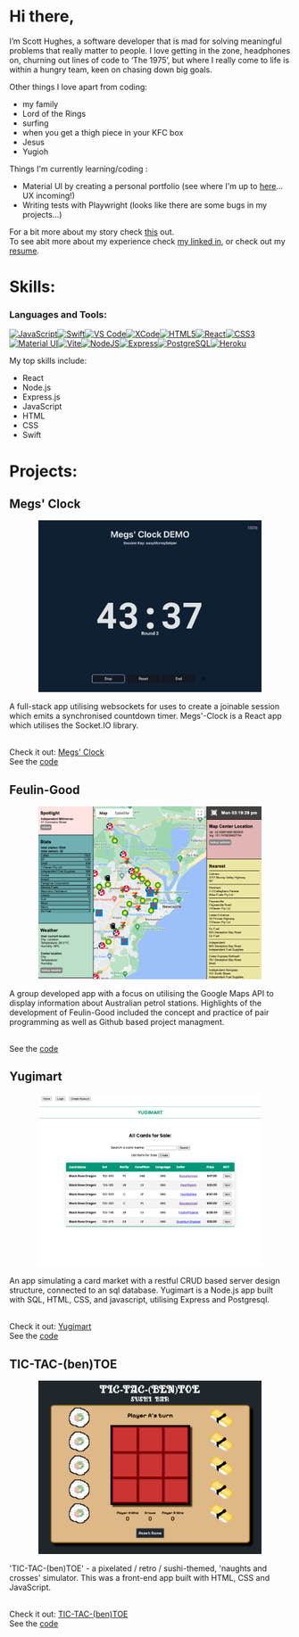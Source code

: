 # Hi there,

I’m Scott Hughes, a software developer that is mad for solving meaningful problems that really matter to people.
I love getting in the zone, headphones on, churning out lines of code to ‘The 1975’, but where I really come to life is within a hungry team, keen on chasing down big goals.

Other things I love apart from coding:
- my family
- Lord of the Rings
- surfing
- when you get a thigh piece in your KFC box
- Jesus
- Yugioh

Things I'm currently learning/coding :
- Material UI by creating a personal portfolio (see where I'm up to [here](https://scotthughes.netlify.app/)... UX incoming!)
- Writing tests with Playwright (looks like there are some bugs in my projects...) 

For a bit more about my story check [this](https://www.youtube.com/watch?v=HrgOUjGS2aQ) out.  
To see abit more about my experience check [my linked in](https://www.linkedin.com/in/scott-hughes-30aa312aa/details/experience/), or check out my [resume](https://github.com/ScottHugs/ScottHugs/blob/main/scottHughes2PageCV.pdf). 

# Skills:
<h3 align="left">Languages and Tools:</h3>
<p align="left">
<a href="https://developer.mozilla.org/en-US/docs/Web/JavaScript" target="_blank" rel="noreferrer"><img src="https://raw.githubusercontent.com/danielcranney/readme-generator/main/public/icons/skills/javascript-colored.svg" width="36" height="36" alt="JavaScript" /></a><a href="https://developer.apple.com/swift/" target="_blank" rel="noreferrer"><img src="https://raw.githubusercontent.com/danielcranney/readme-generator/main/public/icons/skills/swift-colored.svg" width="36" height="36" alt="Swift" /></a><a href="https://code.visualstudio.com/" target="_blank" rel="noreferrer"><img src="https://raw.githubusercontent.com/danielcranney/readme-generator/main/public/icons/skills/visualstudiocode.svg" width="36" height="36" alt="VS Code" /></a><a href="https://www.xcode.com" target="_blank" rel="noreferrer"><img src="https://raw.githubusercontent.com/danielcranney/readme-generator/main/public/icons/skills/xcode.svg" width="36" height="36" alt="XCode" /></a><a href="https://developer.mozilla.org/en-US/docs/Glossary/HTML5" target="_blank" rel="noreferrer"><img src="https://raw.githubusercontent.com/danielcranney/readme-generator/main/public/icons/skills/html5-colored.svg" width="36" height="36" alt="HTML5" /></a><a href="https://reactjs.org/" target="_blank" rel="noreferrer"><img src="https://raw.githubusercontent.com/danielcranney/readme-generator/main/public/icons/skills/react-colored.svg" width="36" height="36" alt="React" /></a><a href="https://www.w3.org/TR/CSS/#css" target="_blank" rel="noreferrer"><img src="https://raw.githubusercontent.com/danielcranney/readme-generator/main/public/icons/skills/css3-colored.svg" width="36" height="36" alt="CSS3" /></a><a href="https://mui.com/" target="_blank" rel="noreferrer"><img src="https://raw.githubusercontent.com/danielcranney/readme-generator/main/public/icons/skills/materialui-colored.svg" width="36" height="36" alt="Material UI" /></a><a href="https://vitejs.dev/" target="_blank" rel="noreferrer"><img src="https://raw.githubusercontent.com/danielcranney/readme-generator/main/public/icons/skills/vite-colored.svg" width="36" height="36" alt="Vite" /></a><a href="https://nodejs.org/en/" target="_blank" rel="noreferrer"><img src="https://raw.githubusercontent.com/danielcranney/readme-generator/main/public/icons/skills/nodejs-colored.svg" width="36" height="36" alt="NodeJS" /></a><a href="https://expressjs.com/" target="_blank" rel="noreferrer"><img src="https://raw.githubusercontent.com/danielcranney/readme-generator/main/public/icons/skills/express-colored.svg" width="36" height="36" alt="Express" /></a><a href="https://www.postgresql.org/" target="_blank" rel="noreferrer"><img src="https://raw.githubusercontent.com/danielcranney/readme-generator/main/public/icons/skills/postgresql-colored.svg" width="36" height="36" alt="PostgreSQL" /></a><a href="https://www.heroku.com/" target="_blank" rel="noreferrer"><img src="https://raw.githubusercontent.com/danielcranney/readme-generator/main/public/icons/skills/heroku-colored.svg" width="36" height="36" alt="Heroku" /></a>
</p>

My top skills include: 
- React
- Node.js
- Express.js
- JavaScript
- HTML
- CSS
- Swift

                    

# Projects:
## Megs' Clock 

<p align="center">
  <img width="400" src="https://github.com/ScottHugs/ScottHugs/blob/main/megsClock.png">
</p>
A full-stack app utilising websockets for uses to create a joinable session which emits a synchronised countdown timer. Megs'-Clock is a React app which utilises the Socket.IO library. <br /> 
<br /> 

Check it out: [Megs' Clock](https://megsclock-7dd8ec27fac8.herokuapp.com/)  <br /> 
See the [code](https://github.com/ScottHugs/megs-clock-server)  <br /> 




## Feulin-Good 

<p align="center">
  <img width="400" src="https://github.com/ScottHugs/ScottHugs/blob/main/feulinGood.png">
</p>
A group developed app with a focus on utilising the Google Maps API to display information about Australian petrol stations. Highlights of the development of Feulin-Good included the concept and practice of pair programming as well as Github based project managment.<br /> 
<br /> 

See the [code](https://github.com/ScottHugs/project_3_feulin_good)


## Yugimart

<p align="center">
  <img width="400" src="https://github.com/ScottHugs/ScottHugs/blob/main/yugimart.png">
</p>
An app simulating a card market with a restful CRUD based server design structure, connected to an sql database. Yugimart is a Node.js app built with SQL, HTML, CSS, and javascript, utilising Express and Postgresql.<br /> 
<br /> 

Check it out: [Yugimart](https://yugimart.onrender.com/)<br /> 
See the [code](https://github.com/ScottHugs/yugimart)


## TIC-TAC-(ben)TOE

<p align="center">
  <img width="400" src="https://raw.githubusercontent.com/ScottHugs/ScottHugs/main/ticTacBenToe.png">
</p>
'TIC-TAC-(ben)TOE' - a pixelated / retro / sushi-themed, 'naughts and crosses' simulator. This was a front-end app built with HTML, CSS and JavaScript. <br /> 
<br /> 

Check it out: [TIC-TAC-(ben)TOE](https://scotthugs.github.io/tic-tac-toe/)<br /> 
See the [code](https://github.com/ScottHugs/tic-tac-toe)
